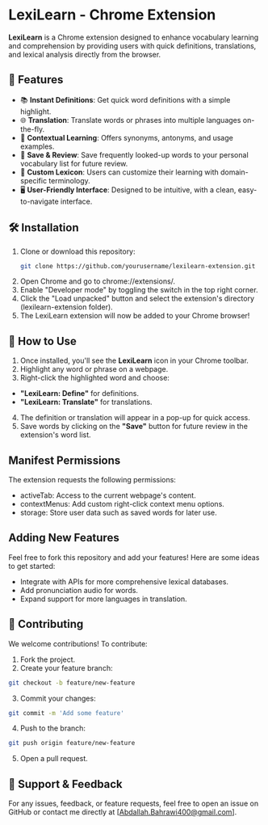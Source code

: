 # **LexiLearn** - Chrome Extension

**LexiLearn** is a Chrome extension designed to enhance vocabulary learning and comprehension by providing users with quick definitions, translations, and lexical analysis directly from the browser.

## 🌟 **Features**
- 📚 **Instant Definitions**: Get quick word definitions with a simple highlight.
- 🌐 **Translation**: Translate words or phrases into multiple languages on-the-fly.
- 🧠 **Contextual Learning**: Offers synonyms, antonyms, and usage examples.
- 💾 **Save & Review**: Save frequently looked-up words to your personal vocabulary list for future review.
- 🔧 **Custom Lexicon**: Users can customize their learning with domain-specific terminology.
- 🖥️ **User-Friendly Interface**: Designed to be intuitive, with a clean, easy-to-navigate interface.

## 🛠️ **Installation**

1. Clone or download this repository:
   ```bash
   git clone https://github.com/yourusername/lexilearn-extension.git
   ```
2. Open Chrome and go to chrome://extensions/.
3. Enable "Developer mode" by toggling the switch in the top right corner.
4. Click the "Load unpacked" button and select the extension's directory (lexilearn-extension folder).
5. The LexiLearn extension will now be added to your Chrome browser!
## 📖 **How to Use**
1. Once installed, you'll see the **LexiLearn** icon in your Chrome toolbar.
2. Highlight any word or phrase on a webpage.
3. Right-click the highlighted word and choose:
 - **"LexiLearn: Define"** for definitions.
 - **"LexiLearn: Translate"** for translations.
4. The definition or translation will appear in a pop-up for quick access.
5. Save words by clicking on the **"Save"** button for future review in the extension's word list.
## **Manifest Permissions**
The extension requests the following permissions:
- activeTab: Access to the current webpage's content.
- contextMenus: Add custom right-click context menu options.
- storage: Store user data such as saved words for later use.

## **Adding New Features**
Feel free to fork this repository and add your features! Here are some ideas to get started:
- Integrate with APIs for more comprehensive lexical databases.
- Add pronunciation audio for words.
- Expand support for more languages in translation.
## 🤝 **Contributing**
We welcome contributions! To contribute:
1. Fork the project.
2. Create your feature branch:
```bash
git checkout -b feature/new-feature
```
3. Commit your changes:
```bash
git commit -m 'Add some feature'
```
4. Push to the branch:
```bash
git push origin feature/new-feature
```
5. Open a pull request.

## 📝 **Support & Feedback**
For any issues, feedback, or feature requests, feel free to open an issue on GitHub or contact me directly at [Abdallah.Bahrawi400@gmail.com].
